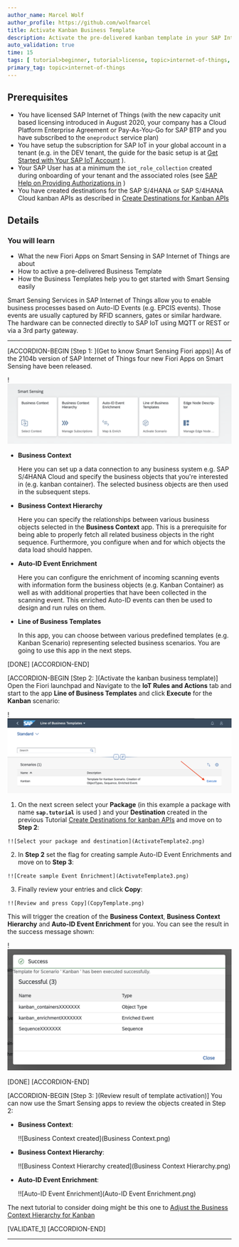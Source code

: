 ```yaml
---
author_name: Marcel Wolf
author_profile: https://github.com/wolfmarcel
title: Activate Kanban Business Template
description: Activate the pre-delivered kanban template in your SAP Internet of Things tenant, which will create the Business Context, Business Context Hierarchy and Auto-ID Event Enrichment objects for you automatically.
auto_validation: true
time: 15
tags: [ tutorial>beginner, tutorial>license, topic>internet-of-things, products>sap-internet-of-things, products>sap-business-technology-platform ]
primary_tag: topic>internet-of-things
---
```


## Prerequisites
- You have licensed SAP Internet of Things (with the new capacity unit based licensing introduced in August 2020, your company has a Cloud Platform Enterprise Agreement or Pay-As-You-Go for SAP BTP and you have subscribed to the `oneproduct` service plan)
 - You have setup the subscription for SAP IoT in your global account in a tenant (e.g. in the DEV tenant, the guide for the basic setup is at [Get Started with Your SAP IoT Account](https://help.sap.com/viewer/195126f4601945cba0886cbbcbf3d364/latest/en-US/bfe6a46a13d14222949072bf330ff2f4.html) ).
 - Your SAP User has at a minimum the `iot_role_collection` created during onboarding of your tenant and the associated roles (see [SAP Help on Providing Authorizations in](https://help.sap.com/viewer/195126f4601945cba0886cbbcbf3d364/latest/en-US/2810dd61e0a8446d839c936f341ec46d.html ) )
 - You have created destinations for the SAP S/4HANA or SAP S/4HANA Cloud kanban APIs as described in [Create Destinations for Kanban APIs](iot-autoid-kanban-destination)

## Details
### You will learn
  - What the new Fiori Apps on Smart Sensing in SAP Internet of Things are about
  - How to active a pre-delivered Business Template
  - How the Business Templates help you to get started with Smart Sensing easily

Smart Sensing Services in SAP Internet of Things allow you to enable business processes based on Auto-ID Events (e.g. EPCIS events). Those events are usually captured by RFID scanners, gates or similar hardware. The hardware can be connected directly to SAP IoT using MQTT or REST or via a 3rd party gateway.

---

[ACCORDION-BEGIN [Step 1: ](Get to know Smart Sensing Fiori apps)]
As of the 2104b version of SAP Internet of Things four new Fiori Apps on Smart Sensing have been released.

!![Smart Sensing Apps in Fiori Launchpad](SmartSensing.png)

  - **Business Context**

      Here you can set up a data connection to any business system e.g. SAP S/4HANA Cloud and specify the business objects that you're interested in (e.g. kanban container). The selected business objects are then used in the subsequent steps.

  - **Business Context Hierarchy**

      Here you can specify the relationships between various business objects selected in the **Business Context** app. This is a prerequisite for being able to properly fetch all related business objects in the right sequence. Furthermore, you configure when and for which objects the data load should happen.

  - **Auto-ID Event Enrichment**

      Here you can configure the enrichment of incoming scanning events with information form the business objects (e.g. Kanban Container) as well as with additional properties that have been collected in the scanning event. This enriched Auto-ID events can then be used to design and run rules on them.

  - **Line of Business Templates**

      In this app, you can choose between various predefined templates (e.g. Kanban Scenario) representing selected business scenarios. You are going to use this app in the next steps.

[DONE]
[ACCORDION-END]

[ACCORDION-BEGIN [Step 2: ](Activate the kanban business template)]
Open the Fiori launchpad and Navigate to the **IoT Rules and Actions** tab and start to the app **Line of Business Templates** and click **Execute** for the **Kanban** scenario:

!![Start Line of Business Templates App](ActivateTemplate1.png)

  1.    On the next screen select your **Package** (in this example a package with name  **`sap.tutorial`** is used ) and your **Destination** created in the previous Tutorial [Create Destinations for kanban APIs](iot-autoid-kanban-destination) and move on to **Step 2**:

    !![Select your package and destination](ActivateTemplate2.png)

  2.    In **Step 2** set the flag for creating sample Auto-ID Event Enrichments and move on to **Step 3**:

    !![Create sample Event Enrichment](ActivateTemplate3.png)

  3.    Finally review your entries and click **Copy**:

    !![Review and press Copy](CopyTemplate.png)

This will trigger the creation of the **Business Context**, **Business Context Hierarchy** and **Auto-ID Event Enrichment** for you. You can see the result in the success message shown:

!![Review and press Copy](SuccessofTemplateCopy.png)

[DONE]
[ACCORDION-END]


[ACCORDION-BEGIN [Step 3: ](Review result of template activation)]
You can now use the Smart Sensing apps to review the objects created in Step 2:

  - **Business Context**:

    !![Business Context created](Business Context.png)

  - **Business Context Hierarchy**:

    !![Business Context Hierarchy created](Business Context Hierarchy.png)

  - **Auto-ID Event Enrichment**:

    !![Auto-ID Event Enrichment](Auto-ID Event Enrichment.png)

The next tutorial to consider doing might be this one to [Adjust the Business Context Hierarchy for Kanban](iot-autoid-kanban-dls)

[VALIDATE_1]
[ACCORDION-END]


---
